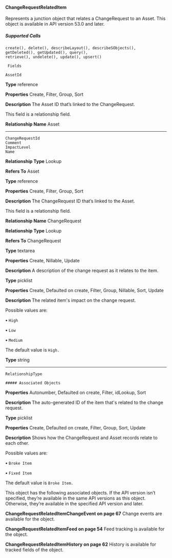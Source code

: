#### ChangeRequestRelatedItem

Represents a junction object that relates a ChangeRequest to an Asset. This object is available in API version 53.0 and later.

##### Supported Calls
```
create(), delete(), describeLayout(), describeSObjects(), getDeleted(), getUpdated(), query(),
retrieve(), undelete(), update(), upsert()

 Fields

```
```
AssetId

```

**Type**
reference

**Properties**
Create, Filter, Group, Sort

**Description**
The Asset ID that’s linked to the ChangeRequest.

This field is a relationship field.

**Relationship Name**
Asset


-----

```
ChangeRequestId
Comment
ImpactLevel
Name

```

**Relationship Type**
Lookup

**Refers To**
Asset

**Type**
reference

**Properties**
Create, Filter, Group, Sort

**Description**
The ChangeRequest ID that’s linked to the Asset.

This field is a relationship field.

**Relationship Name**
ChangeRequest

**Relationship Type**
Lookup

**Refers To**
ChangeRequest

**Type**
textarea

**Properties**
Create, Nillable, Update

**Description**
A description of the change request as it relates to the item.

**Type**
picklist

**Properties**
Create, Defaulted on create, Filter, Group, Nillable, Sort, Update

**Description**
The related item's impact on the change request.

Possible values are:

**•** `High`

**•** `Low`

**•** `Medium`

The default value is `High.`

**Type**
string


-----

```
RelationshipType

##### Associated Objects

```

**Properties**
Autonumber, Defaulted on create, Filter, idLookup, Sort

**Description**
The auto-generated ID of the item that's related to the change request.

**Type**
picklist

**Properties**
Create, Defaulted on create, Filter, Group, Sort, Update

**Description**
Shows how the ChangeRequest and Asset records relate to each other.

Possible values are:

**•** `Broke Item`

**•** `Fixed Item`

The default value is `Broke Item.`


This object has the following associated objects. If the API version isn’t specified, they’re available in the same API versions as this object.
Otherwise, they’re available in the specified API version and later.

**ChangeRequestRelatedItemChangeEvent on page 67**
Change events are available for the object.

**ChangeRequestRelatedItemFeed on page 54**
Feed tracking is available for the object.

**ChangeRequestRelatedItemHistory on page 62**
History is available for tracked fields of the object.
